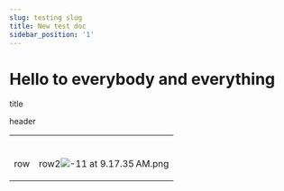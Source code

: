 ```yaml
---
slug: testing slug
title: New test doc
sidebar_position: '1'
---
```


# Hello to everybody and everything

title

header

<table>
<tr>
<td><p /></td>
<td><p /></td>
</tr>
<tr>
<td><p>row</p></td>
<td><p>row2<img src="static/img/Screenshot%202024-10-11%20at%209.17.35%E2%80%AFAM.png" alt="-11 at 9.17.35 AM.png" /></p></td>
</tr>
</table>